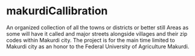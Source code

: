 # makurdiCallibration
An organized collection of all the towns or districts or better still Areas as some will have it called and major streets alongside villages and their zip codes within Makurdi city. The project is for the main time limited to Makurdi city as an honor to the Federal University of Agriculture Makurdi.

